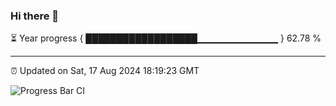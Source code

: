 ### Hi there 👋

⏳ Year progress { ██████████████████▁▁▁▁▁▁▁▁▁▁▁▁ } 62.78 %

---

⏰ Updated on Sat, 17 Aug 2024 18:19:23 GMT

![Progress Bar CI](https://github.com/liununu/liununu/workflows/Progress%20Bar%20CI/badge.svg)

